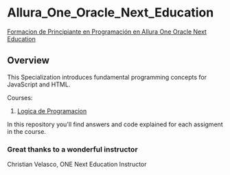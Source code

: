 # Allura_One_Oracle_Next_Education

 [Formacion de Principiante en Programación en Allura One Oracle Next Education](https://app.aluracursos.com/formacion-programacion-primeros-pasos-grupo5-one) 

## Overview
This Specialization introduces fundamental programming concepts for JavaScript and HTML.

Courses:

1. [Logica de Programacion](https://github.com/elizabethygonz/Allura_One_Oracle_Next_Education/tree/main/1_Logica_de_programacion)


In this repository you'll find answers and code explained for each assigment in the course.



### Great thanks to a wonderful instructor
Christian Velasco, ONE Next Education Instructor
